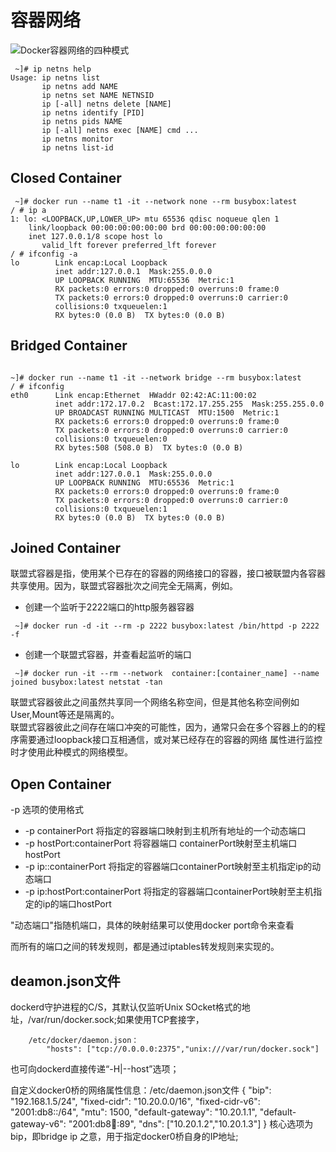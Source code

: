 # 容器网络  

![Docker容器网络的四种模式](https://www.selinux.tech/docker/docker-network.png)

```shell
 ~]# ip netns help 
Usage: ip netns list
       ip netns add NAME
       ip netns set NAME NETNSID
       ip [-all] netns delete [NAME]
       ip netns identify [PID]
       ip netns pids NAME
       ip [-all] netns exec [NAME] cmd ...
       ip netns monitor
       ip netns list-id
```

## Closed Container   

```shell
 ~]# docker run --name t1 -it --network none --rm busybox:latest
/ # ip a
1: lo: <LOOPBACK,UP,LOWER_UP> mtu 65536 qdisc noqueue qlen 1
    link/loopback 00:00:00:00:00:00 brd 00:00:00:00:00:00
    inet 127.0.0.1/8 scope host lo
       valid_lft forever preferred_lft forever
/ # ifconfig -a
lo        Link encap:Local Loopback  
          inet addr:127.0.0.1  Mask:255.0.0.0
          UP LOOPBACK RUNNING  MTU:65536  Metric:1
          RX packets:0 errors:0 dropped:0 overruns:0 frame:0
          TX packets:0 errors:0 dropped:0 overruns:0 carrier:0
          collisions:0 txqueuelen:1 
          RX bytes:0 (0.0 B)  TX bytes:0 (0.0 B)
```

## Bridged Container 


```shell

~]# docker run --name t1 -it --network bridge --rm busybox:latest
/ # ifconfig
eth0      Link encap:Ethernet  HWaddr 02:42:AC:11:00:02  
          inet addr:172.17.0.2  Bcast:172.17.255.255  Mask:255.255.0.0
          UP BROADCAST RUNNING MULTICAST  MTU:1500  Metric:1
          RX packets:6 errors:0 dropped:0 overruns:0 frame:0
          TX packets:0 errors:0 dropped:0 overruns:0 carrier:0
          collisions:0 txqueuelen:0 
          RX bytes:508 (508.0 B)  TX bytes:0 (0.0 B)

lo        Link encap:Local Loopback  
          inet addr:127.0.0.1  Mask:255.0.0.0
          UP LOOPBACK RUNNING  MTU:65536  Metric:1
          RX packets:0 errors:0 dropped:0 overruns:0 frame:0
          TX packets:0 errors:0 dropped:0 overruns:0 carrier:0
          collisions:0 txqueuelen:1 
          RX bytes:0 (0.0 B)  TX bytes:0 (0.0 B)
```

## Joined Container   

联盟式容器是指，使用某个已存在的容器的网络接口的容器，接口被联盟内各容器共享使用。因为，联盟式容器批次之间完全无隔离，例如。
- 创建一个监听于2222端口的http服务器容器
```shell
 ~]# docker run -d -it --rm -p 2222 busybox:latest /bin/httpd -p 2222 -f
```  
- 创建一个联盟式容器，并查看起监听的端口

```shell
 ~]# docker run -it --rm --network  container:[container_name] --name joined busybox:latest netstat -tan 
```  

联盟式容器彼此之间虽然共享同一个网络名称空间，但是其他名称空间例如User,Mount等还是隔离的。  
联盟式容器彼此之间存在端口冲突的可能性，因为，通常只会在多个容器上的的程序需要通过loopback接口互相通信，或对某已经存在的容器的网络 属性进行监控时才使用此种模式的网络模型。  



## Open Container   

-p 选项的使用格式  
- -p containerPort 将指定的容器端口映射到主机所有地址的一个动态端口  
- -p hostPort:containerPort 将容器端口 containerPort映射至主机端口hostPort
- -p ip::containerPort 将指定的容器端口containerPort映射至主机指定ip的动态端口  
- -p ip:hostPort:containerPort 将指定的容器端口containerPort映射至主机指定的ip的端口hostPort 

"动态端口"指随机端口，具体的映射结果可以使用docker port命令来查看  

而所有的端口之间的转发规则，都是通过iptables转发规则来实现的。 


## deamon.json文件
 
dockerd守护进程的C/S，其默认仅监听Unix SOcket格式的地址，/var/run/docker.sock;如果使用TCP套接字，

        /etc/docker/daemon.json：
            "hosts": ["tcp://0.0.0.0:2375","unix:///var/run/docker.sock"]
                
也可向dockerd直接传递“-H|--host”选项；
            
            
        
        
自定义docker0桥的网络属性信息：/etc/daemon.json文件
{
    "bip": "192.168.1.5/24",
    "fixed-cidr": "10.20.0.0/16",
    "fixed-cidr-v6": "2001:db8::/64",
    "mtu": 1500,
    "default-gateway": "10.20.1.1",
    "default-gateway-v6": "2001:db8:abcd::89",
    "dns": ["10.20.1.2","10.20.1.3"]
} 
核心选项为bip，即bridge ip 之意，用于指定docker0桥自身的IP地址;








